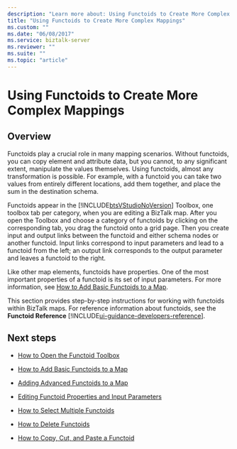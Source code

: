 ```yaml
---
description: "Learn more about: Using Functoids to Create More Complex Mappings"
title: "Using Functoids to Create More Complex Mappings"
ms.custom: ""
ms.date: "06/08/2017"
ms.service: biztalk-server
ms.reviewer: ""
ms.suite: ""
ms.topic: "article"
---
```

# Using Functoids to Create More Complex Mappings

## Overview
Functoids play a crucial role in many mapping scenarios. Without functoids, you can copy element and attribute data, but you cannot, to any significant extent, manipulate the values themselves. Using functoids, almost any transformation is possible. For example, with a functoid you can take two values from entirely different locations, add them together, and place the sum in the destination schema.  
  
 Functoids appear in the [!INCLUDE[btsVStudioNoVersion](../includes/btsvstudionoversion-md.md)] Toolbox, one toolbox tab per category, when you are editing a BizTalk map. After you open the Toolbox and choose a category of functoids by clicking on the corresponding tab, you drag the functoid onto a grid page. Then you create input and output links between the functoid and either schema nodes or another functoid. Input links correspond to input parameters and lead to a functoid from the left; an output link corresponds to the output parameter and leaves a functoid to the right.  
  
 Like other map elements, functoids have properties. One of the most important properties of a functoid is its set of input parameters. For more information, see [How to Add Basic Functoids to a Map](../core/how-to-add-basic-functoids-to-a-map.md).  
  
 This section provides step-by-step instructions for working with functoids within BizTalk maps. For reference information about functoids, see the **Functoid Reference** [!INCLUDE[ui-guidance-developers-reference](../includes/ui-guidance-developers-reference.md)].
  
## Next steps 
  
-   [How to Open the Functoid Toolbox](../core/how-to-open-the-functoid-toolbox.md)  
  
-   [How to Add Basic Functoids to a Map](../core/how-to-add-basic-functoids-to-a-map.md)  
  
-   [Adding Advanced Functoids to a Map](../core/adding-advanced-functoids-to-a-map.md)  
  
-   [Editing Functoid Properties and Input Parameters](../core/editing-functoid-properties-and-input-parameters.md)  
  
-   [How to Select Multiple Functoids](../core/how-to-select-multiple-functoids.md)  
  
-   [How to Delete Functoids](../core/how-to-delete-functoids.md)  
  
-   [How to Copy, Cut, and Paste a Functoid](../core/how-to-copy-cut-and-paste-a-functoid.md)
